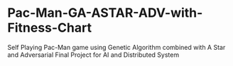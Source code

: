 # Pac-Man-GA-ASTAR-ADV-with-Fitness-Chart

Self Playing Pac-Man game using Genetic Algorithm combined with A Star and Adversarial
Final Project for AI and Distributed System 
